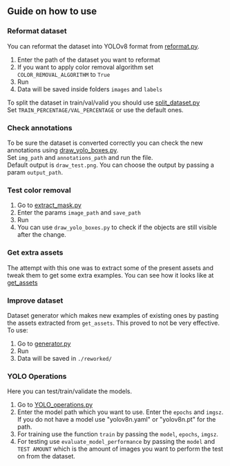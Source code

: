 ## Guide on how to use 

### Reformat dataset

You can reformat the dataset into YOLOv8 format from [reformat.py](https://github.com/ivanyordanovgt/smart_farm_robotix/blob/master/reformat_dataset/reformat.py).

1. Enter the path of the dataset you want to reformat
2. If you want to apply color removal algorithm set ```COLOR_REMOVAL_ALGORITHM``` to ```True```
3. Run
4. Data will be saved inside folders `images` and `labels`

To split the dataset in train/val/valid you should use [split_dataset.py](https://github.com/ivanyordanovgt/smart_farm_robotix/blob/master/reformat_dataset/split_dataset.py)<br>
Set `TRAIN_PERCENTAGE/VAL_PERCENTAGE` or use the default ones.

### Check annotations
To be sure the dataset is converted correctly you can check the new annotations using [draw_yolo_boxes.py](https://github.com/ivanyordanovgt/smart_farm_robotix/blob/master/draw_yolo_boxes.py).<br>
Set `img_path` and `annotations_path` and run the file.<br>
Default output is `draw_test.png`. You can choose the output by passing a param `output_path`.

### Test color removal

1. Go to [extract_mask.py](https://github.com/ivanyordanovgt/smart_farm_robotix/blob/master/extract_mask.py)
2. Enter the params `image_path` and `save_path`
3. Run
4. You can use `draw_yolo_boxes.py` to check if the objects are still visible after the change.

### Get extra assets
The attempt with this one was to extract some of the present assets and tweak them to get some extra examples. You can see how it looks like at<br>
[get_assets](https://github.com/ivanyordanovgt/smart_farm_robotix/tree/master/get_assets)

### Improve dataset
Dataset generator which makes new examples of existing ones by pasting the assets extracted from `get_assets`. This proved to not be very effective.<br>
To use:

1. Go to [generator.py](https://github.com/ivanyordanovgt/smart_farm_robotix/blob/master/improve_dataset/generator.py)
2. Run
3. Data will be saved in `./reworked/`

### YOLO Operations
Here you can test/train/validate the models. 

1. Go to [YOLO_operations.py](https://github.com/ivanyordanovgt/smart_farm_robotix/blob/master/YOLO_operations.py)
2. Enter the model path which you want to use. Enter the `epochs` and `imgsz`. If you do not have a model use "yolov8n.yaml" or "yolov8n.pt" for the path.
3. For training use the function `train` by passing the `model`, `epochs`, `imgsz`.
4. For testing use `evaluate_model_performance` by passing the `model` and `TEST AMOUNT` which is the amount of images you want to perform the test on from the dataset.
